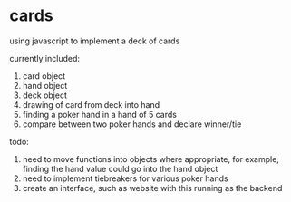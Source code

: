 # cards

using javascript to implement a deck of cards

currently included: 
1. card object 
2. hand object
3. deck object 
4. drawing of card from deck into hand
5. finding a poker hand in a hand of 5 cards
6. compare between two poker hands and declare winner/tie

todo: 
1. need to move functions into objects where appropriate, for example, finding the hand value could go into the hand object
2. need to implement tiebreakers for various poker hands
3. create an interface, such as website with this running as the backend
